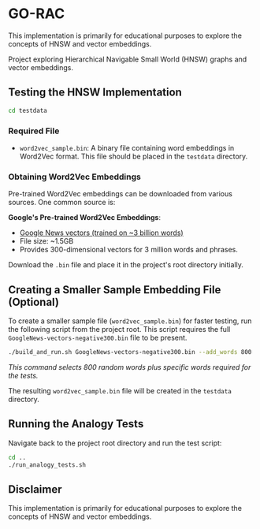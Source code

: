 # GO-RAC

This implementation is primarily for educational purposes to explore the concepts of HNSW and vector embeddings.

Project exploring Hierarchical Navigable Small World (HNSW) graphs and vector embeddings.

## Testing the HNSW Implementation

```bash
cd testdata
```

### Required File
- `word2vec_sample.bin`: A binary file containing word embeddings in Word2Vec format. This file should be placed in the `testdata` directory.

### Obtaining Word2Vec Embeddings

Pre-trained Word2Vec embeddings can be downloaded from various sources. One common source is:

**Google's Pre-trained Word2Vec Embeddings**:
   - [Google News vectors (trained on ~3 billion words)](https://drive.google.com/file/d/0B7XkCwpI5KDYNlNUTTlSS21pQmM/edit?usp=sharing)
   - File size: ~1.5GB
   - Provides 300-dimensional vectors for 3 million words and phrases.

Download the `.bin` file and place it in the project's root directory initially.

## Creating a Smaller Sample Embedding File (Optional)

To create a smaller sample file (`word2vec_sample.bin`) for faster testing, run the following script from the project root. This script requires the full `GoogleNews-vectors-negative300.bin` file to be present.

```bash
./build_and_run.sh GoogleNews-vectors-negative300.bin --add_words 800
```
*This command selects 800 random words plus specific words required for the tests.*

The resulting `word2vec_sample.bin` file will be created in the `testdata` directory.

## Running the Analogy Tests

Navigate back to the project root directory and run the test script:

```bash
cd .. 
./run_analogy_tests.sh   
```

## Disclaimer

This implementation is primarily for educational purposes to explore the concepts of HNSW and vector embeddings.